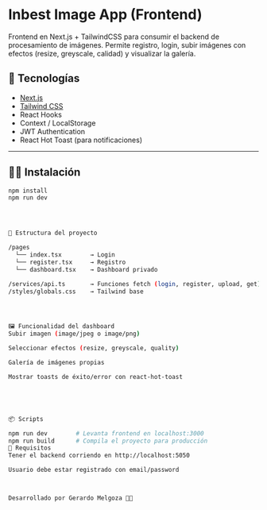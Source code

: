 # Inbest Image App (Frontend)

Frontend en Next.js + TailwindCSS para consumir el backend de procesamiento de imágenes. Permite registro, login, subir imágenes con efectos (resize, greyscale, calidad) y visualizar la galería.

## 🚀 Tecnologías

- [Next.js](https://nextjs.org/)
- [Tailwind CSS](https://tailwindcss.com/)
- React Hooks
- Context / LocalStorage
- JWT Authentication
- React Hot Toast (para notificaciones)

---

## 🧑‍💻 Instalación

```bash
npm install
npm run dev




📁 Estructura del proyecto

/pages
  └── index.tsx        → Login
  └── register.tsx     → Registro
  └── dashboard.tsx    → Dashboard privado

/services/api.ts       → Funciones fetch (login, register, upload, get)
/styles/globals.css    → Tailwind base




🖼 Funcionalidad del dashboard
Subir imagen (image/jpeg o image/png)

Seleccionar efectos (resize, greyscale, quality)

Galería de imágenes propias

Mostrar toasts de éxito/error con react-hot-toast





📦 Scripts

npm run dev        # Levanta frontend en localhost:3000
npm run build      # Compila el proyecto para producción
📌 Requisitos
Tener el backend corriendo en http://localhost:5050

Usuario debe estar registrado con email/password



Desarrollado por Gerardo Melgoza 👨‍💻